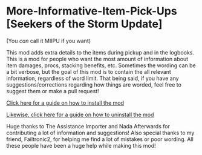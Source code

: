 # More-Informative-Item-Pick-Ups [Seekers of the Storm Update]
(You *can* call it MIIPU if you want)

This mod adds extra details to the items during pickup and in the logbooks. This is a mod for people who want the most amount of information about item damages, procs, stacking benefits, etc. Sometimes the wording can be a bit verbose, but the goal of this mod is to contain the all relevant information, regardless of word limit. That being said, if you have any suggestions/corrections regarding how things are worded, feel free to suggest them or make a pull request!

[Click here for a guide on how to install the mod](https://github.com/tuxedoderpycat/TEXT-MOD-More-Informative-Item-Pick-Ups/wiki/Installing)

[Likewise, click here for a guide on how to uninstall the mod](https://github.com/tuxedoderpycat/TEXT-MOD-More-Informative-Item-Pick-Ups/wiki/Uninstalling)

Huge thanks to The Assistance Importer and Nada Afterwards for contributing a lot of information and suggestions! Also special thanks to my friend, Failtronic2, for helping me find a lot of mistakes or poor wording. All these people have been a huge help while making this mod!
